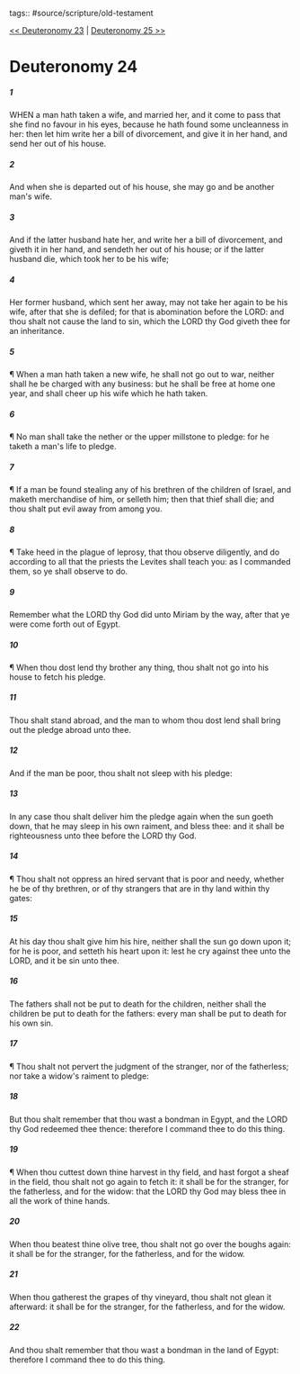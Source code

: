 tags:: #source/scripture/old-testament

[<< Deuteronomy 23](old-testament/05_Deuteronomy/Deuteronomy_23.md) | [Deuteronomy 25 >>](old-testament/05_Deuteronomy/Deuteronomy_25.md)

# Deuteronomy 24

##### 1

WHEN a man hath taken a wife, and married her, and it come to pass that she find no favour in his eyes, because he hath found some uncleanness in her: then let him write her a bill of divorcement, and give it in her hand, and send her out of his house.

##### 2

And when she is departed out of his house, she may go and be another man's wife.

##### 3

And if the latter husband hate her, and write her a bill of divorcement, and giveth it in her hand, and sendeth her out of his house; or if the latter husband die, which took her to be his wife;

##### 4

Her former husband, which sent her away, may not take her again to be his wife, after that she is defiled; for that is abomination before the LORD: and thou shalt not cause the land to sin, which the LORD thy God giveth thee for an inheritance.

##### 5

¶ When a man hath taken a new wife, he shall not go out to war, neither shall he be charged with any business: but he shall be free at home one year, and shall cheer up his wife which he hath taken.

##### 6

¶ No man shall take the nether or the upper millstone to pledge: for he taketh a man's life to pledge.

##### 7

¶ If a man be found stealing any of his brethren of the children of Israel, and maketh merchandise of him, or selleth him; then that thief shall die; and thou shalt put evil away from among you.

##### 8

¶ Take heed in the plague of leprosy, that thou observe diligently, and do according to all that the priests the Levites shall teach you: as I commanded them, so ye shall observe to do.

##### 9

Remember what the LORD thy God did unto Miriam by the way, after that ye were come forth out of Egypt.

##### 10

¶ When thou dost lend thy brother any thing, thou shalt not go into his house to fetch his pledge.

##### 11

Thou shalt stand abroad, and the man to whom thou dost lend shall bring out the pledge abroad unto thee.

##### 12

And if the man be poor, thou shalt not sleep with his pledge:

##### 13

In any case thou shalt deliver him the pledge again when the sun goeth down, that he may sleep in his own raiment, and bless thee: and it shall be righteousness unto thee before the LORD thy God.

##### 14

¶ Thou shalt not oppress an hired servant that is poor and needy, whether he be of thy brethren, or of thy strangers that are in thy land within thy gates:

##### 15

At his day thou shalt give him his hire, neither shall the sun go down upon it; for he is poor, and setteth his heart upon it: lest he cry against thee unto the LORD, and it be sin unto thee.

##### 16

The fathers shall not be put to death for the children, neither shall the children be put to death for the fathers: every man shall be put to death for his own sin.

##### 17

¶ Thou shalt not pervert the judgment of the stranger, nor of the fatherless; nor take a widow's raiment to pledge:

##### 18

But thou shalt remember that thou wast a bondman in Egypt, and the LORD thy God redeemed thee thence: therefore I command thee to do this thing.

##### 19

¶ When thou cuttest down thine harvest in thy field, and hast forgot a sheaf in the field, thou shalt not go again to fetch it: it shall be for the stranger, for the fatherless, and for the widow: that the LORD thy God may bless thee in all the work of thine hands.

##### 20

When thou beatest thine olive tree, thou shalt not go over the boughs again: it shall be for the stranger, for the fatherless, and for the widow.

##### 21

When thou gatherest the grapes of thy vineyard, thou shalt not glean it afterward: it shall be for the stranger, for the fatherless, and for the widow.

##### 22

And thou shalt remember that thou wast a bondman in the land of Egypt: therefore I command thee to do this thing.
